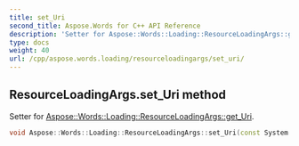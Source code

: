 ```yaml
---
title: set_Uri
second_title: Aspose.Words for C++ API Reference
description: 'Setter for Aspose::Words::Loading::ResourceLoadingArgs::get_Uri.'
type: docs
weight: 40
url: /cpp/aspose.words.loading/resourceloadingargs/set_uri/
---
```

## ResourceLoadingArgs.set_Uri method


Setter for [Aspose::Words::Loading::ResourceLoadingArgs::get_Uri](../get_uri/).

```cpp
void Aspose::Words::Loading::ResourceLoadingArgs::set_Uri(const System::String &value)
```

